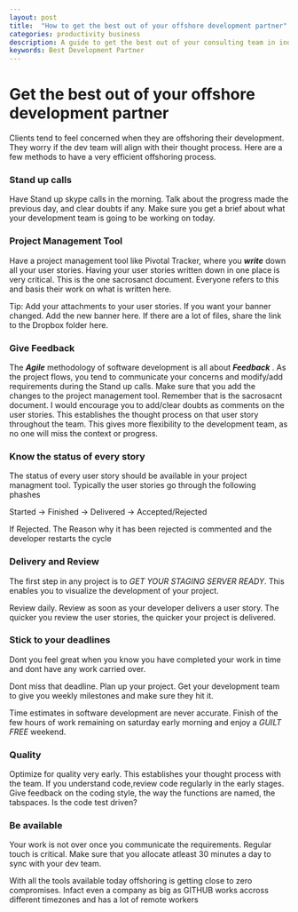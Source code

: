 ```yaml
---
layout: post
title:  "How to get the best out of your offshore development partner"
categories: productivity business
description: A guide to get the best out of your consulting team in india
keywords: Best Development Partner
---
```

# Get the best out of your offshore development partner

Clients tend to feel concerned when they are offshoring their development. They
worry if the dev team will align with their thought process. Here are a few
methods to have a very efficient offshoring process.

### Stand up calls

Have Stand up skype calls in the morning. Talk about the progress made the
previous day, and clear doubts if any. Make sure you get a brief about what
your development team is going to be working on today. 

### Project Management Tool

Have a project management tool like Pivotal Tracker, where you ***write*** down
all your user stories. Having your user stories written down in one place is
very critical. This is the one sacrosanct document. Everyone refers to this
and basis their work on what is written here. 

Tip: Add your attachments to your user stories. If you want your banner
changed. Add the new banner here. If there are a lot of files, share the link
to the Dropbox folder here.

### Give Feedback

The ***Agile*** methodology of software development is all about ***Feedback*** .
As the project flows, you tend to communicate your concerns and modify/add
requirements during the Stand up calls. Make sure that you add the changes to
the project management tool. Remember that is the sacrosacnt document. I would
encourage you to add/clear doubts as comments on the user stories. This
establishes the thought process on that user story throughout the team. This
gives more flexibility to the development team, as no one will miss the context
or progress.

### Know the status of every story

The status of every user story should be available in your project managment
tool. Typically the user stories go through the following phashes

Started -> Finished -> Delivered -> Accepted/Rejected 

If Rejected. The Reason why it has been rejected is commented and the developer
restarts the cycle

### Delivery and Review

The first step in any project is to *GET YOUR STAGING SERVER READY*. This
enables you to visualize the development of your project.

Review daily. Review as soon as your developer delivers a user story. The
quicker you review the user stories, the quicker your project is delivered.

### Stick to your deadlines

Dont you feel great when you know you have completed your work in time and dont
have any work carried over.

Dont miss that deadline. Plan up your project. Get your development team to
give you weekly milestones and make sure they hit it.

Time estimates in software development are never accurate. Finish of the few
hours of work remaining on saturday early morning and enjoy a *GUILT FREE*
weekend.

### Quality

Optimize for quality very early. This establishes your thought process with the
team. If you understand code,review code regularly in the early stages. Give
feedback on the coding style, the way the functions are named, the tabspaces.
Is the code test driven?

### Be available

Your work is not over once you communicate the requirements. Regular touch is
critical. Make sure that you allocate atleast 30 minutes a day to sync with
your dev team.

With all the tools available today offshoring is getting close to zero
compromises. Infact even a company as big as GITHUB works accross different
timezones and has a lot of remote workers
